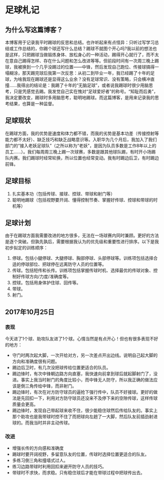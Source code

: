 # 足球札记

## 为什么写这篇博客？
本博客用于记录我平时踢球的反思和总结。也许听起来有点怪异：只听过写学习总结或工作总结的，你踢个球还写什么总结？踢球不就图个开心吗?我以前的想法也是这样，只把踢球当做锻炼身体、放松身心的一种活动，踢得开心就行了，而不太在意自己踢得怎样、存在什么问题和怎么改进等等。但前段时间有一次周三晚上踢球，我被换到一个几乎没踢过的位置——中锋，然后发现自己跑位、传接球搞得一塌糊涂，那天踢完球后我第一次反思：从初二到毕业一年，我已经踢了十年的足球，为啥我现在踢球还是显得这么业余？没有足球常识、没有策略，只会横冲直撞......我得出的结论是：我踢了十年的“无脑足球”，或者说我踢球时很少用脑思考，只是凭感觉去踢。我发觉自己实在愧对“足球爱好者”的称号。“知耻而后勇”，我决定要改变，踢球时多用脑思考，聪明地踢球。而这篇博客，是用来记录我的思考结果，也算是一种监督。

## 足球现状
在踢球方面，我的优势是速度和体力都不错，而我的劣势是基本功差（传接控射等能力都不太好）、缺乏技巧和缺乏战略意识等。入职华为几个月后，我加入了我们部门的“接入老妖足球队”（之所以称为“老妖”，是因为队员多数是工作8年以上的员工......）。我们每周周三晚上踢一次球赛，多数是跟其他球队踢，有时开小场踢队内赛。我们踢球时经常轮换，所以位置也经常变动。我有时踢边后卫，有时踢边前锋。

## 足球目标
1. 扎实基本功（包括传球、接球、控球、带球和射门等）
2. 聪明地踢球（包括视野要开阔、懂得控制节奏、掌握好传球、控球和带球的时机等）

## 足球计划
由于在踢球方面我需要改进的地方很多，无法在一场球赛内同时兼顾。更好的方法是逐个突破。但孰先孰后，需要根据我认为的优先级和重要性进行排序。以下是我初步拟定的训练顺序：

1. 停球。包括小腿停球、大腿停球、胸部停球、头部停球等。训练项包括选择合适的停球部位、把球停在远离防守人员的位置等。
2. 传球。包括短传和长传。训练项包括掌握传球时机、选择最优的传球对象、控制好传球方向/力度/准确度等。
3. 控球。包括用身体护住球、回传等。
4. 带球。
5. 射门。

## 2017年10月25日

### 表现
今天进了1个球、助攻队友进了1个球。心情当然是有点开心！但也有很多表现不好的地方：

* 守门时两次起大脚，一次开给对方，另一次差点开出边线。说明自己起大脚的方向和准确度很有问题。
* 踢边后卫时，有几次没把球传给位置更适合的队员。
* 踢边锋时，有次中锋朝边路方向直塞，我快速向前拿到球后就起脚射门了，没进。事实上我当时射门的角度比较小，而中锋无人防守，所以我正确的做法应该是倒三角传给中锋，而非射门。
* 踢边锋时，有次在对方防守球员的逼抢下强行传中，队员不好接球。更好的做法是先回扣一下，利用对方防守球员还没来不及停下来的空隙传球，这样传球质量会更高。
* 踢边锋时，发现自己带起球来收不住，很少能稳住球然后传给队友的。事实上那个助攻也是我带球时控不住了而把球向左趟了一大脚，然后队友前插劲射进球的。而我当时并非主动传球。

### 改进

* 增强长传的方向感和准确度
* 踢球时要开阔视野，多留意队友的位置，传球时选择位置更适合的队友。
* 多练习倒三角和撞墙式过人。
* 练习边路带球时利用回扣来避开防守人员的技巧。
* 带球时不求快，而求稳。只有稳住球后才能在带球过程中把球传出去。

